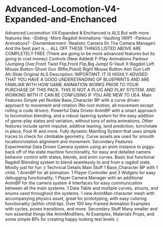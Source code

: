 # Advanced-Locomotion-V4-Expanded-and-Enchanced
Advanced Locomotion V4 Expanded &amp; Enchanced is ALS But with more features like:  -Sliding  -More Ragdoll Animations  -Vaulting (WIP)  -Parkour Animations?  -Dismemberment  -Realistic Camera (In The Camera Manager)  And the best part is....  ALL OFF THESE THINGS LISTED ABOVE ARE COMPLETELY FREE  (There are going to be more advanced features but its going to cost money)  Controls (New Added)  F-Play Animations Parkour (Jumping Over,Front Twist Flip,Front Flip,Big Jump)  G-Vault  X-Ragdoll  Left Mouse Button-Shoot Gun (Rifle,Pistol)  Right Mouse Button-Aim Gun  Left Alt-Slide    Original ALS Description:   IMPORTANT: IT IS HIGHLY ADVISED THAT YOU HAVE A GOOD UNDERSTANDING OF BLUEPRINTS AND ARE FAMILIAR WITH HOW GAME ANIMATION WORKS PRIOR TO YOUR PURCHASE OF THIS PACK. THIS IS NOT A PLUG AND PLAY SYSTEM, AND WORKING WITH IT CAN BE CONFUSING IF YOU ARE NEW TO UE4.   Main Features  Simple yet flexible Base_Character BP with a curve driven approach to movement and rotation (No root motion, all movement except rolling is code driven). Powerful Data Driven AnimBP with a smart approach to locomotion blending, and a robust layering system for the easy addition of game-play states and variation, without tons of extra animations. Other features include sprint impulse, additive leaning, land prediction, turn/rotate in place, Foot IK and more. Fully dynamic Mantling System that uses simple traces to check for climbable geometry. Curve assets are used for smooth location/rotation alignment and movement.  Secondary Features  Experimental Data Driven Camera system using an anim instance to piggy-back off of the state machine functionality, for easy and detailed camera behavior control with states, blends, and anim curves. Basic but functional Ragdoll Blending system to blend seamlessly to and from a ragdoll state. Mostly just for fun ;) Technical Details  Main Stuff  1 Base_Character BP with 1 child. 1 AnimBP for all animation. 1 Player Controller and 3 Widgets for easy debugging functionality. 1 Player Camera Manager with an additional AnimBP for the camera system 4 Interfaces for easy communication between all the main systems. 1 Data Table and multiple curves, structs, and enums used throughout the systems. 1 new AnimMan character mesh with accompanying physics asset, great for prototyping, with easy coloring functionality (within child bp). Over 100 key-framed Animation Examples with cycles, poses transitions, and more.  Secondary Stuff  Many smaller and non essential things like AnimModifiers, AI Examples, Materials Props, and some simple BPs for creating happy looking test levels :)
